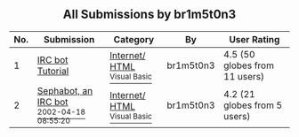 ﻿<div align="center">

## All Submissions by br1m5t0n3

</div>

No.  | Submission | Category | By   | User Rating
---- | ---------- | -------- | ---- | -----------
1 | [IRC bot Tutorial<br />](https://github.com/Planet-Source-Code/br1m5t0n3-irc-bot-tutorial__1-36814) | [Internet/ HTML<br /><sup>Visual Basic</sup>](../ByCategory/internet-html__1-34.md) | br1m5t0n3 | 4.5 (50 globes from 11 users)
2 | [Sephabot, an IRC bot<br /><sup>2002-04-18 08:55:20</sup>](https://github.com/Planet-Source-Code/br1m5t0n3-sephabot-an-irc-bot__1-36841) | [Internet/ HTML<br /><sup>Visual Basic</sup>](../ByCategory/internet-html__1-34.md) | br1m5t0n3 | 4.2 (21 globes from 5 users)
